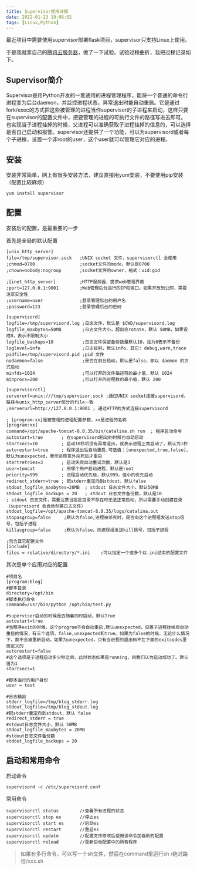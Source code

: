 ```yaml
---
title: Supervisor使用详解
date: 2022-01-23 19:08:02
tags: [Linux,Python]
---
```


最近项目中需要使用supervisor部署flask项目，supervisor只支持Linux上使用。

于是我就拿自己的[腾讯云服务器](https://curl.qcloud.com/rRyNNRRE)，做了一下试验。试验过程曲折，我把过程记录如下。

## Supervisor简介

Supervisor是用Python开发的一套通用的进程管理程序，能将一个普通的命令行进程变为后台daemon，并监控进程状态，异常退出时能自动重启。它是通过fork/exec的方式把这些被管理的进程当作supervisor的子进程来启动，这样只要在supervisor的配置文件中，把要管理的进程的可执行文件的路径写进去即可。也实现当子进程挂掉的时候，父进程可以准确获取子进程挂掉的信息的，可以选择是否自己启动和报警。supervisor还提供了一个功能，可以为supervisord或者每个子进程，设置一个非root的user，这个user就可以管理它对应的进程。



## 安装

<!-- more -->


安装非常简单，网上有很多安装方法，建议直接用yum安装，不要使用pip安装（配置比较麻烦）

```shell
yum install supervisor
```

## 配置

安装后的配置，是最重要的一步

首先是全局的默认配置

```shell
[unix_http_server]
file=/tmp/supervisor.sock   ;UNIX socket 文件，supervisorctl 会使用
;chmod=0700                 ;socket文件的mode，默认是0700
;chown=nobody:nogroup       ;socket文件的owner，格式：uid:gid
 
;[inet_http_server]         ;HTTP服务器，提供web管理界面
;port=127.0.0.1:9001        ;Web管理后台运行的IP和端口，如果开放到公网，需要注意安全性
;username=user              ;登录管理后台的用户名
;password=123               ;登录管理后台的密码
 
[supervisord]
logfile=/tmp/supervisord.log ;日志文件，默认是 $CWD/supervisord.log
logfile_maxbytes=50MB        ;日志文件大小，超出会rotate，默认 50MB，如果设成0，表示不限制大小
logfile_backups=10           ;日志文件保留备份数量默认10，设为0表示不备份
loglevel=info                ;日志级别，默认info，其它: debug,warn,trace
pidfile=/tmp/supervisord.pid ;pid 文件
nodaemon=false               ;是否在前台启动，默认是false，即以 daemon 的方式启动
minfds=1024                  ;可以打开的文件描述符的最小值，默认 1024
minprocs=200                 ;可以打开的进程数的最小值，默认 200
 
[supervisorctl]
serverurl=unix:///tmp/supervisor.sock ;通过UNIX socket连接supervisord，路径与unix_http_server部分的file一致
;serverurl=http://127.0.0.1:9001 ; 通过HTTP的方式连接supervisord
 
; [program:xx]是被管理的进程配置参数，xx是进程的名称
[program:xx]
command=/opt/apache-tomcat-8.0.35/bin/catalina.sh run  ; 程序启动命令
autostart=true       ; 在supervisord启动的时候也自动启动
startsecs=10         ; 启动10秒后没有异常退出，就表示进程正常启动了，默认为1秒
autorestart=true     ; 程序退出后自动重启,可选值：[unexpected,true,false]，默认为unexpected，表示进程意外杀死后才重启
startretries=3       ; 启动失败自动重试次数，默认是3
user=tomcat          ; 用哪个用户启动进程，默认是root
priority=999         ; 进程启动优先级，默认999，值小的优先启动
redirect_stderr=true ; 把stderr重定向到stdout，默认false
stdout_logfile_maxbytes=20MB  ; stdout 日志文件大小，默认50MB
stdout_logfile_backups = 20   ; stdout 日志文件备份数，默认是10
; stdout 日志文件，需要注意当指定目录不存在时无法正常启动，所以需要手动创建目录（supervisord 会自动创建日志文件）
stdout_logfile=/opt/apache-tomcat-8.0.35/logs/catalina.out
stopasgroup=false     ;默认为false,进程被杀死时，是否向这个进程组发送stop信号，包括子进程
killasgroup=false     ;默认为false，向进程组发送kill信号，包括子进程
 
;包含其它配置文件
[include]
files = relative/directory/*.ini    ;可以指定一个或多个以.ini结束的配置文件
```

其次是单个应用对应的配置

```shell
#项目名
[program:blog]
#脚本目录
directory=/opt/bin
#脚本执行命令
command=/usr/bin/python /opt/bin/test.py

#supervisor启动的时候是否随着同时启动，默认True
autostart=true
#当程序exit的时候，这个program不会自动重启,默认unexpected，设置子进程挂掉后自动重启的情况，有三个选项，false,unexpected和true。如果为false的时候，无论什么情况下，都不会被重新启动，如果为unexpected，只有当进程的退出码不在下面的exitcodes里面定义的
autorestart=false
#这个选项是子进程启动多少秒之后，此时状态如果是running，则我们认为启动成功了。默认值为1
startsecs=1

#脚本运行的用户身份 
user = test

#日志输出 
stderr_logfile=/tmp/blog_stderr.log 
stdout_logfile=/tmp/blog_stdout.log 
#把stderr重定向到stdout，默认 false
redirect_stderr = true
#stdout日志文件大小，默认 50MB
stdout_logfile_maxbytes = 20MB
#stdout日志文件备份数
stdout_logfile_backups = 20
```

## 启动和常用命令

启动命令

```shell
supervisord -c /etc/supervisord.conf
```


常用命令

```shell
supervisorctl status        //查看所有进程的状态
supervisorctl stop es       //停止es
supervisorctl start es      //启动es
supervisorctl restart       //重启es
supervisorctl update        //配置文件修改后使用该命令加载新的配置
supervisorctl reload        //重新启动配置中的所有程序
```

> 如果有多行命令，可以写一个sh文件，然后在command里运行sh /绝对路径/xxx.sh
